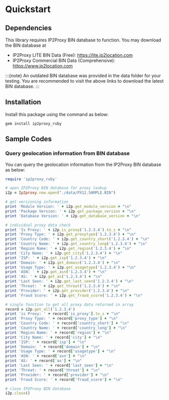 # Quickstart

## Dependencies

This library requires IP2Proxy BIN database to function. You may download the BIN database at

-   IP2Proxy LITE BIN Data (Free): <https://lite.ip2location.com>
-   IP2Proxy Commercial BIN Data (Comprehensive):
    <https://www.ip2location.com>

:::{note}
An outdated BIN database was provided in the data folder for your testing. You are recommended to visit the above links to download the latest BIN database.
:::

## Installation

Install this package using the command as below:

```
gem install ip2proxy_ruby
```

## Sample Codes

### Query geolocation information from BIN database

You can query the geolocation information from the IP2Proxy BIN database as below:

```ruby
require 'ip2proxy_ruby'

# open IP2Proxy BIN database for proxy lookup
i2p = Ip2proxy.new.open("./data/PX12.SAMPLE.BIN")

# get versioning information
print 'Module Version: ' + i2p.get_module_version + "\n"
print 'Package Version: ' + i2p.get_package_version + "\n"
print 'Database Version: ' + i2p.get_database_version + "\n"

# individual proxy data check
print 'Is Proxy: ' + i2p.is_proxy('1.2.3.4').to_s + "\n"
print 'Proxy Type: ' + i2p.get_proxytype('1.2.3.4') + "\n"
print 'Country Code: ' + i2p.get_country_short('1.2.3.4') + "\n"
print 'Country Name: ' + i2p.get_country_long('1.2.3.4') + "\n"
print 'Region Name: ' + i2p.get_region('1.2.3.4') + "\n"
print 'City Name: ' + i2p.get_city('1.2.3.4') + "\n"
print 'ISP: ' + i2p.get_isp('1.2.3.4') + "\n"
print 'Domain: ' + i2p.get_domain('1.2.3.4') + "\n"
print 'Usage Type: ' + i2p.get_usagetype('1.2.3.4') + "\n"
print 'ASN: ' + i2p.get_asn('1.2.3.4') + "\n"
print 'AS: ' + i2p.get_as('1.2.3.4') + "\n"
print 'Last Seen: ' + i2p.get_last_seen('1.2.3.4') + "\n"
print 'Threat: ' + i2p.get_threat('1.2.3.4') + "\n"
print 'Provider: ' + i2p.get_provider('1.2.3.4') + "\n"
print 'Fraud Score: ' + i2p.get_fraud_score('1.2.3.4') + "\n"

# single function to get all proxy data returned in array
record = i2p.get_all('1.2.3.4')
print 'is Proxy: ' + record['is_proxy'].to_s + "\n"
print 'Proxy Type: ' + record['proxy_type'] + "\n"
print 'Country Code: ' + record['country_short'] + "\n"
print 'Country Name: ' + record['country_long'] + "\n"
print 'Region Name: ' + record['region'] + "\n"
print 'City Name: ' + record['city'] + "\n"
print 'ISP: ' + record['isp'] + "\n"
print 'Domain: ' + record['domain'] + "\n"
print 'Usage Type: ' + record['usagetype'] + "\n"
print 'ASN: ' + record['asn'] + "\n"
print 'AS: ' + record['as'] + "\n"
print 'Last Seen: ' + record['last_seen'] + "\n"
print 'Threat: ' + record['threat'] + "\n"
print 'Provider: ' + record['provider'] + "\n"
print 'Fraud Score: ' + record['fraud_score'] + "\n"

# close IP2Proxy BIN database
i2p.close()
```